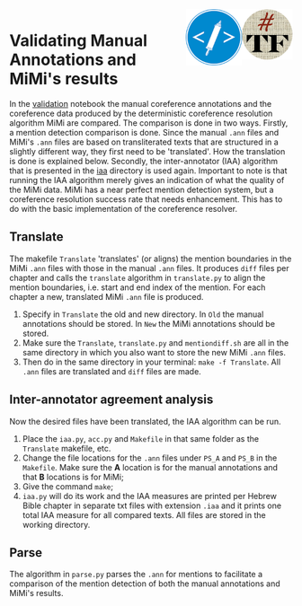 <img align="right" src="images/tf-small.png" width="90"/>
<img align="right" src="images/etcbc.png" width="100"/>

# Validating Manual Annotations and MiMi's results

In the [validation](https://github.com/cmerwich/participant-analysis/blob/master/iaa-ann-vs-mimi/validation.ipynb) notebook the manual coreference annotations and the coreference data produced by the deterministic coreference resolution algorithm MiMi are compared. The comparison is done in two ways. Firstly, a mention detection comparison is done. Since the manual `.ann` files and MiMi's `.ann` files are based on transliterated texts that are structured in a slightly different way, they first need to be 'translated'. How the translation is done is explained below. Secondly, the inter-annotator (IAA) algorithm that is presented in the [iaa](https://github.com/cmerwich/participant-analysis/tree/master/iaa) directory is used again. Important to note is that running the IAA algorithm merely gives an indication of what the quality of the MiMi data. MiMi has a near perfect mention detection system, but a coreference resolution success rate that needs enhancement. This has to do with the basic implementation of the coreference resolver. 

## Translate

The makefile `Translate` 'translates' (or aligns) the mention boundaries in the MiMi `.ann` files with those in the manual `.ann` files. It produces `diff` files per chapter and calls the `translate` algorithm in `translate.py` to align the mention boundaries, i.e. start and end index of the mention. For each chapter a new, translated MiMi `.ann` file is produced. 

1. Specify in `Translate` the old and new directory. In `Old` the manual annotations should be stored. In `New` the MiMi annotations should be stored. 
2. Make sure the `Translate`, `translate.py` and `mentiondiff.sh` are all in the same directory in which you also want to store the new MiMi `.ann` files. 
3. Then do in the same directory in your terminal: `make -f Translate`. All `.ann` files are translated and `diff` files are made. 


## Inter-annotator agreement analysis

Now the desired files have been translated, the IAA algorithm can be run. 

1. Place the `iaa.py`, `acc.py` and `Makefile` in that same folder as the `Translate` makefile, etc. 
2. Change the file locations for the `.ann` files under `PS_A` and `PS_B` in the `Makefile`. Make sure the **A** location is for the manual annotations and that **B** locations is for MiMi; 
3. Give the command `make`;
4. `iaa.py` will do its work and the IAA measures are printed per Hebrew Bible chapter in separate txt files with extension `.iaa` and it prints one total IAA measure for all compared texts. All files are stored in the working directory.

## Parse

The algorithm in `parse.py` parses the `.ann` for mentions to facilitate a comparison of the mention detection of both the manual annotations and MiMi's results. 
